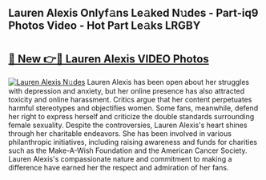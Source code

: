 ## Lauren Alexis Onlyf𝚊ns Le𝚊ked N𝚞des - Part-iq9 Photos Video - Hot Part Le𝚊ks LRGBY

# <h2><a href="http://ab4029.deff.icu/?id=Lauren+Alexis">🔗 New 👉🔴 Lauren Alexis VIDEO Photos</a></h2>

[![Lauren Alexis N𝚞des](https://i.imgur.com/rIISA9y.gif)](http://ab4029.deff.icu/?id=Lauren+Alexis)
Lauren Alexis has been open about her struggles with depression and anxiety, but her online presence has also attracted toxicity and online harassment. Critics argue that her content perpetuates harmful stereotypes and objectifies women. Some fans, meanwhile, defend her right to express herself and criticize the double standards surrounding female sexuality. Despite the controversies, Lauren Alexis's heart shines through her charitable endeavors. She has been involved in various philanthropic initiatives, including raising awareness and funds for charities such as the Make-A-Wish Foundation and the American Cancer Society. Lauren Alexis's compassionate nature and commitment to making a difference have earned her the respect and admiration of her fans.
